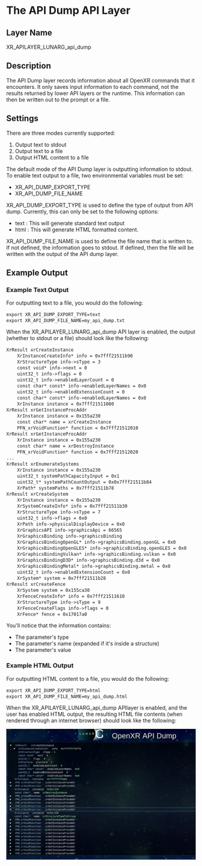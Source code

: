 # The API Dump API Layer

## Layer Name

XR\_APILAYER\_LUNARG\_api\_dump

## Description

The API Dump layer records information about all OpenXR commands that it
encounters.  It only saves input information to each command, not the
results returned by lower API layers or the runtime.  This information can
then be written out to the prompt or a file.

## Settings

There are three modes currently supported:
1. Output text to stdout
2. Output text to a file
3. Output HTML content to a file

The default mode of the API Dump layer is outputting information to
stdout.  To enable text output to a file, two environmental variables
must be set:

* XR\_API\_DUMP\_EXPORT\_TYPE
* XR\_API\_DUMP\_FILE\_NAME

XR\_API\_DUMP\_EXPORT\_TYPE is used to define the type of output from API
dump.  Currently, this can only be set to the following options:

* text  : This will generate standard text output
* html  : This will generate HTML formatted content.

XR\_API\_DUMP\_FILE\_NAME is used to define the file name that is written
to.  If not defined, the information goes to stdout.  If defined,
then the file will be written with the output of the API dump layer.

## Example Output

### Example Text Output

For outputting text to a file, you would do the following:
```
export XR_API_DUMP_EXPORT_TYPE=text
export XR_API_DUMP_FILE_NAME=my_api_dump.txt
```

When the XR\_APILAYER\_LUNARG\_api\_dump API layer is enabled, the
output (whether to stdout or a file) should look like
the following:

```
XrResult xrCreateInstance
    XrInstanceCreateInfo* info = 0x7fff21511b90
    XrStructureType info->sType = 3
    const void* info->next = 0
    uint32_t info->flags = 0
    uint32_t info->enabledLayerCount = 0
    const char* const* info->enabledLayerNames = 0x0
    uint32_t info->enabledExtensionCount = 0
    const char* const* info->enabledLayerNames = 0x0
    XrInstance instance = 0x7fff21511080
XrResult xrGetInstanceProcAddr
    XrInstance instance = 0x155a230
    const char* name = xrCreateInstance
    PFN_xrVoidFunction* function = 0x7fff21512010
XrResult xrGetInstanceProcAddr
    XrInstance instance = 0x155a230
    const char* name = xrDestroyInstance
    PFN_xrVoidFunction* function = 0x7fff21512020
...
XrResult xrEnumerateSystems
    XrInstance instance = 0x155a230
    uint32_t systemPathCapacityInput = 0x1
    uint32_t* systemPathCountOutput = 0x0x7fff21511b84
    XrPath* systemPaths = 0x7fff21511b78
XrResult xrCreateSystem
    XrInstance instance = 0x155a230
    XrSystemCreateInfo* info = 0x7fff21511b30
    XrStructureType info->sType = 7
    uint32_t info->flags = 0x0
    XrPath info->physicalDisplayDevice = 0x0
    XrGraphicsAPI info->graphicsApi = 66565
    XrGraphicsBinding info->graphicsBinding
    XrGraphicsBindingOpenGL* info->graphicsBinding.openGL = 0x0
    XrGraphicsBindingOpenGLES* info->graphicsBinding.openGLES = 0x0
    XrGraphicsBindingVulkan* info->graphicsBinding.vulkan = 0x0
    XrGraphicsBindingD3D* info->graphicsBinding.d3d = 0x0
    XrGraphicsBindingMetal* info->graphicsBinding.metal = 0x0
    uint32_t info->enabledExtensionCount = 0x0
    XrSystem* system = 0x7fff21511b28
XrResult xrCreateFence
    XrSystem system = 0x155ca30
    XrFenceCreateInfo* info = 0x7fff21511610
    XrStructureType info->sType = 9
    XrFenceCreateFlags info->flags = 0
    XrFence* fence = 0x17017a0
```

You'll notice that the information contains:
* The parameter's type
* The parameter's name (expanded if it's inside a structure)
* The parameter's value

### Example HTML Output

For outputting HTML content to a file, you would do the following:
```
export XR_API_DUMP_EXPORT_TYPE=html
export XR_API_DUMP_FILE_NAME=my_api_dump.html
```

When the XR\_APILAYER\_LUNARG_api_dump APIlayer is enabled, and the
user has enabled HTML output, the resulting HTML file contents
(when rendered through an internet browser) should look like the
following:

![HTML Output Example](./OpenXR_API_Dump.png)
